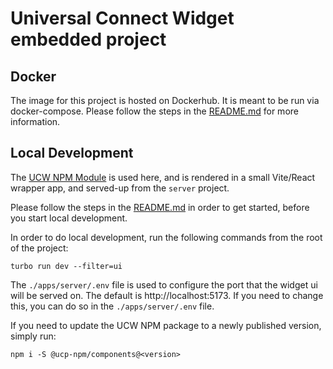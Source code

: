 # Universal Connect Widget embedded project

## Docker
The image for this project is hosted on Dockerhub. It is meant to be run via docker-compose. Please follow the steps in the 
[README.md](../../README.md) for more information.

## Local Development
The [UCW NPM Module](https://www.npmjs.com/package/@ucp-npm/components?activeTab=readme) is used here, and is rendered in a small Vite/React wrapper app, and served-up from the `server` project.

Please follow the steps in the [README.md](../../README.md) in order to get started, before you start local development.

In order to do local development, run the following commands from the root of the project:

```
turbo run dev --filter=ui
```

The `./apps/server/.env` file is used to configure the port that the widget ui will be served on. The default is http://localhost:5173. If you need to change this, you can do so in the `./apps/server/.env` file.

If you need to update the UCW NPM package to a newly published version, simply run: 

`npm i -S @ucp-npm/components@<version>`